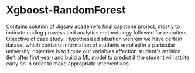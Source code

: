 # Xgboost-RandomForest
Contains solution of Jigsaw academy's final capstone project, mostly to indicate coding prowess and analytics methodology followed for recruiters
Objective of case study: Hypothesised situation wehrein we have certain dataset which contains information of students enrolled in a particular university, objective
is to figure out variables affection student's attrition (left after first year) and build a ML model to predict if the student will attrite early on in order to make appropriate 
interventions.
